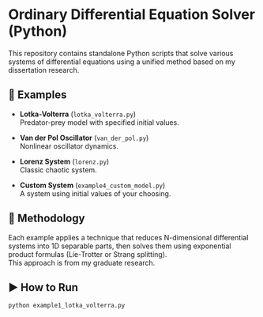 # Ordinary Differential Equation Solver (Python)

This repository contains standalone Python scripts that solve various systems of differential equations using a unified method based on my dissertation research.

## 📂 Examples

- **Lotka-Volterra** (`lotka_volterra.py`)  
  Predator-prey model with specified initial values.

- **Van der Pol Oscillator** (`van_der_pol.py`)  
  Nonlinear oscillator dynamics.

- **Lorenz System** (`lorenz.py`)  
  Classic chaotic system.

- **Custom System** (`example4_custom_model.py`)  
  A system using initial values of your choosing.

## 🧠 Methodology

Each example applies a technique that reduces N-dimensional differential systems into 1D separable parts, then solves them using exponential product formulas (Lie-Trotter or Strang splitting).  
This approach is from my graduate research.

## ▶️ How to Run

```bash
python example1_lotka_volterra.py
